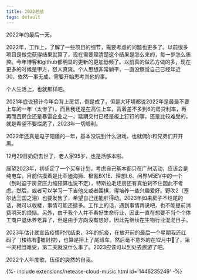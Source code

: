 ```yaml
---
title: 2022总结
tags: default
---
```


2022年的最后一天。

2022年，工作上，了解了一些项目的细节，需要考虑的问题也更多了。以前很多项目是做完获得结果就算了，现在需要理清楚这个结果是怎么来的，每一步怎么质控。今年博客和github都明显的更新的更加低频了。以前真的做乙方做的多，现在更多的时候是甲方，怼人真爽。个人思想非常躺平，一直没察觉自己已经年近30，依然一事无成，需要开始思考其他的事。

个人生活上，也就那样吧。

[^_^]: 我喜欢过的人都不喜欢我呢。

2021年底说预计今年会背上房贷，倒是成了，但是大环境都说2022年是最最不要上车的一年（太惨了）。而且我还是在高位上车，背着差不多到6的房贷利率，再再而且房企还是暴雷企业之一，延期交付已经是板上钉钉的事，还是比较难受的，就是希望不要烂尾了，2023年一切顺利。

2022年还真是电子阳痿的一年，基本没玩到什么游戏，也就偶尔和兄弟们开开黑。

12月29日奶奶去世了，老人家95岁，也是活够本啦。

展望2023年，初步定了一个买车计划，考虑自己基本都只在广州活动，应该会是纯电车，目前估摸着是比亚迪海狮、极氪BX1E、理想L6、问界M5EV中的一个（到时迫于房贷压力缩预算也说不定），特斯拉毛坯房还有真怕刹不住因此不考虑。然后，或者可以学习一下吉他又或者围棋，得培养一些兴趣爱好。野吹2（塞尔达王国之泪）也要发售了，希望自己还能肝得动。2023年如果房子不烂尾的话，就可以收楼，事情可能还挺多。工作上的话，遇到事情再说吧，也不能提前消费明天的烦恼。另外，由于我个人并不看好生命行业，因此一直在想要不当个个体工商户退休养老算了，但是由于方向没有想好，因此先继续在生物行业混混日子。

2023年估计就宣告疫情时代结束，3年的抗疫，在放开前的最后一个星期我还红码了（楼栋有🐏被封控），也算是搭上了尾班车。然后毫不意外的在12月中🐏了，第一天相当难受，第二天就没什么事了。2023应该可以到处去旅游了吧。

2022个人年度歌，伍佰的突然的自我。

<div>{%- include extensions/netease-cloud-music.html id='1446235249' -%}</div>